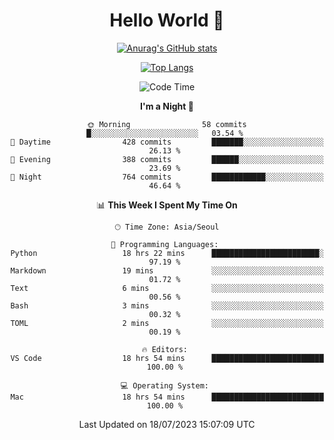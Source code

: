 <div align="center">

# Hello World 👋

[![Anurag's GitHub stats](https://github-readme-stats.vercel.app/api?username=taeho0888&show_icons=true&theme=dracula)](https://github.com/anuraghazra/github-readme-stats)

[![Top Langs](https://github-readme-stats.vercel.app/api/top-langs/?username=taeho0888&theme=dracula)](https://github.com/anuraghazra/github-readme-stats)
<!--
**taeho0888/taeho0888** is a ✨ _special_ ✨ repository because its `README.md` (this file) appears on your GitHub profile.

<!--START_SECTION:waka-->
![Code Time](http://img.shields.io/badge/Code%20Time-133%20hrs%2022%20mins-blue)

**I'm a Night 🦉** 

```text
🌞 Morning                58 commits          █░░░░░░░░░░░░░░░░░░░░░░░░   03.54 % 
🌆 Daytime                428 commits         ███████░░░░░░░░░░░░░░░░░░   26.13 % 
🌃 Evening                388 commits         ██████░░░░░░░░░░░░░░░░░░░   23.69 % 
🌙 Night                  764 commits         ████████████░░░░░░░░░░░░░   46.64 % 
```


📊 **This Week I Spent My Time On** 

```text
🕑︎ Time Zone: Asia/Seoul

💬 Programming Languages: 
Python                   18 hrs 22 mins      ████████████████████████░   97.19 % 
Markdown                 19 mins             ░░░░░░░░░░░░░░░░░░░░░░░░░   01.72 % 
Text                     6 mins              ░░░░░░░░░░░░░░░░░░░░░░░░░   00.56 % 
Bash                     3 mins              ░░░░░░░░░░░░░░░░░░░░░░░░░   00.32 % 
TOML                     2 mins              ░░░░░░░░░░░░░░░░░░░░░░░░░   00.19 % 

🔥 Editors: 
VS Code                  18 hrs 54 mins      █████████████████████████   100.00 % 

💻 Operating System: 
Mac                      18 hrs 54 mins      █████████████████████████   100.00 % 
```


 Last Updated on 18/07/2023 15:07:09 UTC
<!--END_SECTION:waka-->
</div>
